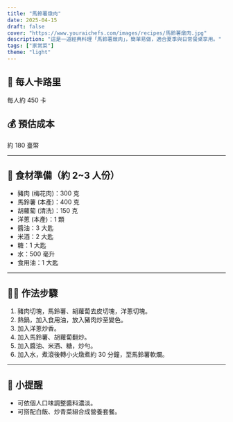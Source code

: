 ```yaml
---
title: "馬鈴薯燉肉"
date: 2025-04-15
draft: false
cover: "https://www.youraichefs.com/images/recipes/馬鈴薯燉肉.jpg"
description: "這是一道經典料理「馬鈴薯燉肉」，簡單易做，適合夏季與日常餐桌享用。"
tags: ["家常菜"]
theme: "light"
---
```


## 🥄 每人卡路里  
每人約 450 卡

## 💰 預估成本  
約 180 臺幣

---

## 🧾 食材準備（約 2~3 人份）

- 豬肉 (梅花肉)：300 克
- 馬鈴薯 (本產)：400 克
- 胡蘿蔔 (清洗)：150 克
- 洋蔥 (本產)：1 顆
- 醬油：3 大匙
- 米酒：2 大匙
- 糖：1 大匙
- 水：500 毫升
- 食用油：1 大匙

---

## 👩‍🍳 作法步驟

1. 豬肉切塊，馬鈴薯、胡蘿蔔去皮切塊，洋蔥切塊。
2. 熱鍋，加入食用油，放入豬肉炒至變色。
3. 加入洋蔥炒香。
4. 加入馬鈴薯、胡蘿蔔翻炒。
5. 加入醬油、米酒、糖，炒勻。
6. 加入水，煮滾後轉小火燉煮約 30 分鐘，至馬鈴薯軟爛。

---

## 📝 小提醒

- 可依個人口味調整醬料濃淡。
- 可搭配白飯、炒青菜組合成營養套餐。
